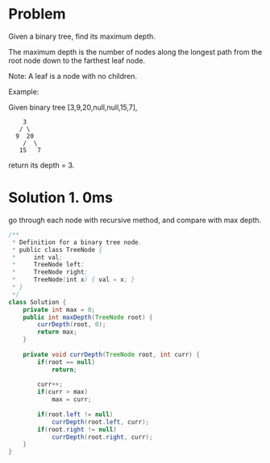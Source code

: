 # Problem

Given a binary tree, find its maximum depth.

The maximum depth is the number of nodes along the longest path from the root node down to the farthest leaf node.

Note: A leaf is a node with no children.

Example:

Given binary tree [3,9,20,null,null,15,7],
```
    3
   / \
  9  20
    /  \
   15   7
```
return its depth = 3.


# Solution 1. 0ms
go through each node with recursive method, and compare with max depth.

```java
/**
 * Definition for a binary tree node.
 * public class TreeNode {
 *     int val;
 *     TreeNode left;
 *     TreeNode right;
 *     TreeNode(int x) { val = x; }
 * }
 */
class Solution {
    private int max = 0;
    public int maxDepth(TreeNode root) {
        currDepth(root, 0);
        return max;
    }
    
    private void currDepth(TreeNode root, int curr) {
        if(root == null)
            return;
        
        curr++;
        if(curr > max)
            max = curr;
        
        if(root.left != null)
            currDepth(root.left, curr);
        if(root.right != null)
            currDepth(root.right, curr);
    }
}
```
